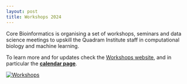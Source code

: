 ```yaml
---
layout: post
title: Workshops 2024
---
```


Core Bioinformatics is organising a set of workshops, seminars and data science meetings to upskill the Quadram Institute staff in computational biology and machine learning.

<!--more-->

To learn more and for updates check the [Workshops website](https://quadram-institute-bioscience.github.io/workshops-2024/), and in particular the [**calendar page**](https://quadram-institute-bioscience.github.io/workshops-2024/about).

[![Workshops](/workshops-2024/assets/img/cover.jpg)](/workshops-2024/)
